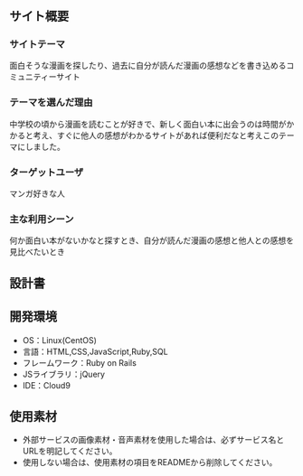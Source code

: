 # <comics list>

## サイト概要
### サイトテーマ
面白そうな漫画を探したり、過去に自分が読んだ漫画の感想などを書き込めるコミュニティーサイト

### テーマを選んだ理由
中学校の頃から漫画を読むことが好きで、新しく面白い本に出会うのは時間がかかると考え、すぐに他人の感想がわかるサイトがあれば便利だなと考えこのテーマにしました。

### ターゲットユーザ
マンガ好きな人

### 主な利用シーン
何か面白い本がないかなと探すとき、自分が読んだ漫画の感想と他人との感想を見比べたいとき

## 設計書


## 開発環境
- OS：Linux(CentOS)
- 言語：HTML,CSS,JavaScript,Ruby,SQL
- フレームワーク：Ruby on Rails
- JSライブラリ：jQuery
- IDE：Cloud9

## 使用素材
- 外部サービスの画像素材・音声素材を使用した場合は、必ずサービス名とURLを明記してください。
- 使用しない場合は、使用素材の項目をREADMEから削除してください。